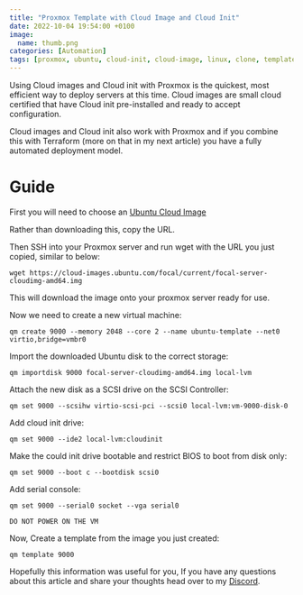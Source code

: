 ```yaml
---
title: "Proxmox Template with Cloud Image and Cloud Init"
date: 2022-10-04 19:54:00 +0100
image:
  name: thumb.png
categories: [Automation]
tags: [proxmox, ubuntu, cloud-init, cloud-image, linux, clone, template]
---
```


Using Cloud images and Cloud init with Proxmox is the quickest, most efficient way to deploy servers at this time. Cloud images are small cloud certified that have Cloud init pre-installed and ready to accept configuration.

Cloud images and Cloud init also work with Proxmox and if you combine this with Terraform (more on that in my next article) you have a fully automated deployment model.

# Guide

First you will need to choose an [Ubuntu Cloud Image](https://cloud-images.ubuntu.com/)

Rather than downloading this, copy the URL.

Then SSH into your Proxmox server and run wget with the URL you just copied, similar to below:

```
wget https://cloud-images.ubuntu.com/focal/current/focal-server-cloudimg-amd64.img
```

This will download the image onto your proxmox server ready for use.

Now we need to create a new virtual machine:

```
qm create 9000 --memory 2048 --core 2 --name ubuntu-template --net0 virtio,bridge=vmbr0
```

Import the downloaded Ubuntu disk to the correct storage:

```
qm importdisk 9000 focal-server-cloudimg-amd64.img local-lvm
```

Attach the new disk as a SCSI drive on the SCSI Controller:

```
qm set 9000 --scsihw virtio-scsi-pci --scsi0 local-lvm:vm-9000-disk-0
```

Add cloud init drive:

```
qm set 9000 --ide2 local-lvm:cloudinit
```

Make the could init drive bootable and restrict BIOS to boot from disk only:

```
qm set 9000 --boot c --bootdisk scsi0
```

Add serial console:

```
qm set 9000 --serial0 socket --vga serial0
```

```warning
DO NOT POWER ON THE VM
```

Now, Create a template from the image you just created:

```
qm template 9000
```

Hopefully this information was useful for you, If you have any questions about this article and share your thoughts head over to my [Discord](https://discord.gg/6fmekudc8Q).
